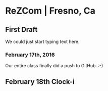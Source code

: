 # ReZCom | Fresno, Ca
## First Draft
<p>We could just start typing text here.</p>

### February 17th, 2016
<p> Our entire class finally did a push to GitHub. :-)</p>

## February 18th Clock-i